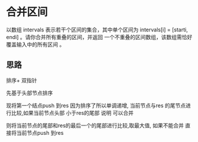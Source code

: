 # 合并区间

以数组 intervals 表示若干个区间的集合，其中单个区间为 intervals[i] = [starti, endi] 。请你合并所有重叠的区间，并返回 一个不重叠的区间数组，该数组需恰好覆盖输入中的所有区间 。

## 思路

排序+ 双指针

先基于头部节点排序

现将第一个结点push 到res 因为排序了所以单调递增,
当前节点与res 的尾节点进行比较,如果当前节点头部 小于res的尾部 说明 可以合并

则将当前节点的尾部和res的最后一个的尾部进行比较,取最大值, 
如果不能合并 直接将当前节点push 到res
